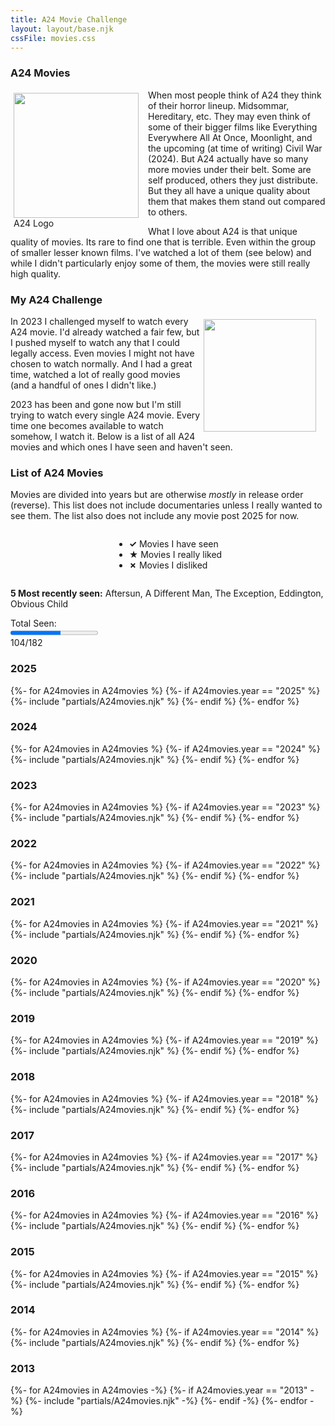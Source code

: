 ```yaml
---
title: A24 Movie Challenge
layout: layout/base.njk
cssFile: movies.css
---
```



<div class="textbox">
<h3>A24 Movies</h3>
<div style="float: left; width: 200px; margin: 5px; margin-right:15px;"><img src="/images/movies/a24.png" style="width: 200px; ">
<figcaption>A24 Logo</figcaption></div>

 <p>When most people think of A24 they think of their horror lineup. Midsommar, Hereditary, etc. They may even think of some of their bigger films like Everything Everywhere All At Once, Moonlight, and the upcoming (at time of writing) Civil War (2024). But A24 actually have so many more movies under their belt. Some are self produced, others they just distribute. But they all have a unique quality about them that makes them stand out compared to others.</p>

<p>What I love about A24 is that unique quality of movies. Its rare to find one that is terrible. Even within the group of smaller lesser known films. I've watched a lot of them (see below) and while I didn't particularly enjoy some of them, the movies were still really high quality.</p>
</div>

<div class="textbox">
<h3>My A24 Challenge</h3>
<div style="float: right; width: 180px; margin: 5px; margin-right:15px;"><img src="/images/movies/watchingmovies.png" style="width: 180px; "></div>
 
In 2023 I challenged myself to watch every A24 movie. I'd already watched a fair few, but I pushed myself to watch any that I could legally access. Even movies I might not have chosen to watch normally. And I had a great time, watched a lot of really good movies (and a handful of ones I didn't like.)   

2023 has been and gone now but I'm still trying to watch every single A24 movie. Every time one becomes available to watch somehow, I watch it. Below is a list of all A24 movies and which ones I have seen and haven't seen.
 
</div>


<div class="textbox">
<h3>List of A24 Movies</h3>
             <p>Movies are divided into years but are otherwise <i>mostly</i> in release order (reverse). This list does not include documentaries unless I really wanted to see them. The list also does not include any movie post 2025 for now. </p>

<div style="display: table; margin:auto;">
             <ul>
             <li><strong>&#10003;</strong> Movies I have seen</li>
             <li><strong>&#9733;</strong> Movies I really liked</li>
             <li><strong>✗</strong> Movies I disliked</li>
             </ul>
</div>

<p><strong>5 Most recently seen:</strong> Aftersun, A Different Man, The Exception, Eddington, Obvious Child</p>

<div class="A24progress">
<div>Total Seen:</div>
<div><progress value="104"  max="182"></progress></div>
<div>104/182</div>
</div><!--progress-->

</div>

<div class="textbox">

### 2025 

  <div class="A24">
    {%- for A24movies in A24movies %}
      {%- if A24movies.year == "2025" %} 
        {%- include "partials/A24movies.njk" %}
      {%- endif %}
    {%- endfor %}
  </div>

</div>


<div class="textbox">

### 2024 

  <div class="A24">
    {%- for A24movies in A24movies %}
      {%- if A24movies.year == "2024" %} 
        {%- include "partials/A24movies.njk" %}
      {%- endif %}
    {%- endfor %}
  </div>

</div>

<div class="textbox">

### 2023 

  <div class="A24">
    {%- for A24movies in A24movies %}
      {%- if A24movies.year == "2023" %} 
        {%- include "partials/A24movies.njk" %}
      {%- endif %}
    {%- endfor %}
  </div>

</div>

<div class="textbox">

### 2022 

  <div class="A24">
    {%- for A24movies in A24movies %}
      {%- if A24movies.year == "2022" %} 
        {%- include "partials/A24movies.njk" %}
      {%- endif %}
    {%- endfor %}
  </div>

</div>


<div class="textbox">

### 2021 

  <div class="A24">
    {%- for A24movies in A24movies %}
      {%- if A24movies.year == "2021" %} 
        {%- include "partials/A24movies.njk" %}
      {%- endif %}
    {%- endfor %}
  </div>

</div>

<div class="textbox">

### 2020 

  <div class="A24">
    {%- for A24movies in A24movies %}
      {%- if A24movies.year == "2020" %} 
        {%- include "partials/A24movies.njk" %}
      {%- endif %}
    {%- endfor %}
  </div>

</div>

<div class="textbox">

### 2019 

  <div class="A24">
    {%- for A24movies in A24movies %}
      {%- if A24movies.year == "2019" %} 
        {%- include "partials/A24movies.njk" %}
      {%- endif %}
    {%- endfor %}
  </div>

</div>

<div class="textbox">

### 2018 

  <div class="A24">
    {%- for A24movies in A24movies %}
      {%- if A24movies.year == "2018" %} 
        {%- include "partials/A24movies.njk" %}
      {%- endif %}
    {%- endfor %}
  </div>

</div>

<div class="textbox">

### 2017 

  <div class="A24">
    {%- for A24movies in A24movies %}
      {%- if A24movies.year == "2017" %} 
        {%- include "partials/A24movies.njk" %}
      {%- endif %}
    {%- endfor %}
  </div>

</div>

<div class="textbox">

### 2016 

  <div class="A24">
    {%- for A24movies in A24movies %}
      {%- if A24movies.year == "2016" %} 
        {%- include "partials/A24movies.njk" %}
      {%- endif %}
    {%- endfor %}
  </div>

</div>

<div class="textbox">

### 2015 

  <div class="A24">
    {%- for A24movies in A24movies %}
      {%- if A24movies.year == "2015" %} 
        {%- include "partials/A24movies.njk" %}
      {%- endif %}
    {%- endfor %}
  </div>

</div>

<div class="textbox">

### 2014 

  <div class="A24">
    {%- for A24movies in A24movies %}
      {%- if A24movies.year == "2014" %} 
        {%- include "partials/A24movies.njk" %}
      {%- endif %}
    {%- endfor %}
  </div>

</div>



<div class="textbox">

### 2013 

  <div class="A24">
    {%- for A24movies in A24movies -%}
      {%- if A24movies.year == "2013" -%} 
        {%- include "partials/A24movies.njk" -%}
      {%- endif -%}
    {%- endfor -%}
  </div>

</div>



